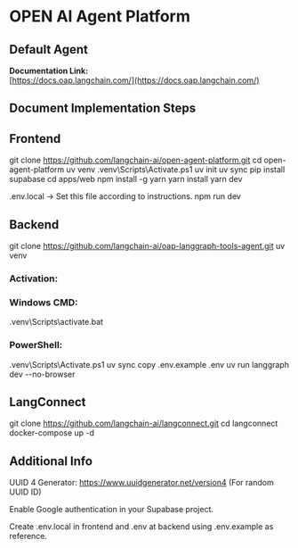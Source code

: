 # OPEN AI Agent Platform

## Default Agent

**Documentation Link:**  
[https://docs.oap.langchain.com/](https://docs.oap.langchain.com/)

## Document Implementation Steps

## **Frontend**

git clone https://github.com/langchain-ai/open-agent-platform.git
cd open-agent-platform
uv venv
.venv\Scripts\Activate.ps1
uv init
uv sync
pip install supabase
cd apps/web
npm install -g yarn
yarn install
yarn dev

.env.local → Set this file according to instructions.
npm run dev

## **Backend**

git clone https://github.com/langchain-ai/oap-langgraph-tools-agent.git
uv venv

### Activation:

### Windows CMD:

.venv\Scripts\activate.bat

### PowerShell:

.venv\Scripts\Activate.ps1
uv sync
copy .env.example .env
uv run langgraph dev --no-browser

## **LangConnect**

git clone https://github.com/langchain-ai/langconnect.git
cd langconnect
docker-compose up -d

## **Additional Info**

UUID 4 Generator: https://www.uuidgenerator.net/version4 (For random UUID ID)

Enable Google authentication in your Supabase project.

Create .env.local in frontend and .env at backend using .env.example as reference.

